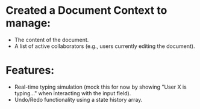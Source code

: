 # Created a Document Context to manage:
- The content of the document.
- A list of active collaborators (e.g., users currently editing the document).

# Features:
- Real-time typing simulation (mock this for now by showing "User X is typing..." when interacting with the input field).
- Undo/Redo functionality using a state history array.
